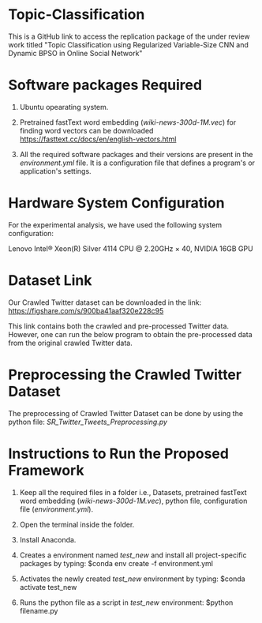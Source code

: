 # Topic-Classification
This is a GitHub link to access the replication package of the under review work titled "Topic Classification using Regularized Variable-Size CNN and Dynamic BPSO in Online Social Network"

# Software packages Required

1. Ubuntu opearating system.

2. Pretrained fastText word embedding (*wiki-news-300d-1M.vec*) for finding word vectors can be downloaded
  https://fasttext.cc/docs/en/english-vectors.html
  
3. All the required software packages and their versions are present in the *environment.yml* file. It is a configuration file that defines a program's or application's settings.

# Hardware System Configuration

For the experimental analysis, we have used the following system configuration:

Lenovo Intel® Xeon(R) Silver 4114 CPU @ 2.20GHz × 40, NVIDIA 16GB GPU

# Dataset Link

Our Crawled Twitter dataset can be downloaded in the link: https://figshare.com/s/900ba41aaf320e228c95

This link contains both the crawled and pre-processed Twitter data. However, one can run the below program to obtain the pre-processed data from the original crawled Twitter data.

# Preprocessing the Crawled Twitter Dataset

The preprocessing of Crawled Twitter Dataset can be done by using the python file: *SR_Twitter_Tweets_Preprocessing.py*

# Instructions to Run the Proposed Framework

1. Keep all the required files in a folder i.e., Datasets, pretrained fastText word embedding (*wiki-news-300d-1M.vec*), python file, configuration        file (*environment.yml*).

2. Open the terminal inside the folder.

3. Install Anaconda.

4. Creates a environment named *test_new* and install all project-specific packages by typing:
  $conda env create -f environment.yml
  
5. Activates the newly created *test_new* environment by typing:
  $conda activate test_new
  
6. Runs the python file as a script in *test_new* environment:
  $python filename.py
